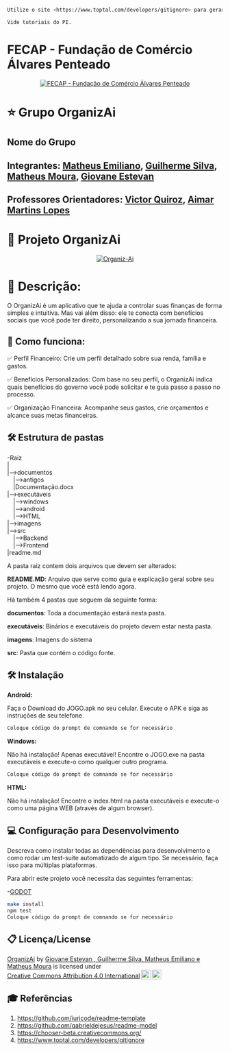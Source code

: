 ```sh
Utilize o site <https://www.toptal.com/developers/gitignore> para gerar seu arquivo gitignore e apague este campo.

Vide tutoriais do PI.
```

# FECAP - Fundação de Comércio Álvares Penteado

<p align="center">
<a href= "https://www.fecap.br/"><img src="https://encrypted-tbn0.gstatic.com/images?q=tbn:ANd9GcRhZPrRa89Kma0ZZogxm0pi-tCn_TLKeHGVxywp-LXAFGR3B1DPouAJYHgKZGV0XTEf4AE&usqp=CAU" alt="FECAP - Fundação de Comércio Álvares Penteado" border="0"></a>
</p>

# ⭐ Grupo OrganizAi

## Nome do Grupo

## Integrantes: <a href="https://www.linkedin.com/in/matheus-emiliano/">Matheus Emiliano</a>, <a href="https://www.linkedin.com/in/guilherme-carvalho-da-silva-7996b0197/">Guilherme Silva</a>, <a href="https://www.linkedin.com/in/mmoura97/">Matheus Moura</a>, <a href="https://www.linkedin.com/in/giovane-estevan/">Giovane Estevan</a>

## Professores Orientadores: <a href="https://www.linkedin.com/in/victorbarq/">Victor Quiroz</a>, <a href="https://www.linkedin.com/in/aimarlopes/">Aimar Martins Lopes</a>

# 📱 Projeto OrganizAi

<p align="center">
<a href="https://imgbb.com/"><img src="https://i.ibb.co/4YJYWj1/Organiz-Ai.png" alt="Organiz-Ai" border="0" /></a>
</p>

# 📜 Descrição:

O OrganizAi é um aplicativo que te ajuda a controlar suas finanças de forma simples e intuitiva. Mas vai além disso: ele te conecta com benefícios sociais que você pode ter direito, personalizando a sua jornada financeira.

## 💸 Como funciona:

<p>✅ Perfil Financeiro: Crie um perfil detalhado sobre sua renda, família e gastos.</p>
<p>✅ Benefícios Personalizados: Com base no seu perfil, o OrganizAi indica quais benefícios do governo você pode solicitar e te guia passo a passo no processo.</p>
<p>✅ Organização Financeira: Acompanhe seus gastos, crie orçamentos e alcance suas metas financeiras.</p>


## 🛠 Estrutura de pastas

-Raiz<br>
|<br>
|-->documentos<br>
  &emsp;|-->antigos<br>
  &emsp;|Documentação.docx<br>
|-->executáveis<br>
  &emsp;|-->windows<br>
  &emsp;|-->android<br>
  &emsp;|-->HTML<br>
|-->imagens<br>
|-->src<br>
  &emsp;|-->Backend<br>
  &emsp;|-->Frontend<br>
|readme.md<br>

A pasta raiz contem dois arquivos que devem ser alterados:

<b>README.MD</b>: Arquivo que serve como guia e explicação geral sobre seu projeto. O mesmo que você está lendo agora.

Há também 4 pastas que seguem da seguinte forma:

<b>documentos</b>: Toda a documentação estará nesta pasta.

<b>executáveis</b>: Binários e executáveis do projeto devem estar nesta pasta.

<b>imagens</b>: Imagens do sistema

<b>src</b>: Pasta que contém o código fonte.

## 🛠 Instalação

<b>Android:</b>

Faça o Download do JOGO.apk no seu celular.
Execute o APK e siga as instruções de seu telefone.

```sh
Coloque código do prompt de comnando se for necessário
```

<b>Windows:</b>

Não há instalação! Apenas executável!
Encontre o JOGO.exe na pasta executáveis e execute-o como qualquer outro programa.

```sh
Coloque código do prompt de comnando se for necessário
```

<b>HTML:</b>

Não há instalação!
Encontre o index.html na pasta executáveis e execute-o como uma página WEB (através de algum browser).

## 💻 Configuração para Desenvolvimento

Descreva como instalar todas as dependências para desenvolvimento e como rodar um test-suite automatizado de algum tipo. Se necessário, faça isso para múltiplas plataformas.

Para abrir este projeto você necessita das seguintes ferramentas:

-<a href="https://godotengine.org/download">GODOT</a>

```sh
make install
npm test
Coloque código do prompt de comnando se for necessário
```

## 📋 Licença/License

<p xmlns:cc="http://creativecommons.org/ns#" xmlns:dct="http://purl.org/dc/terms/"><a property="dct:title" rel="cc:attributionURL" href="https://github.com/2024-2-NADS3/Projeto3/tree/main">OrganizAi</a> by <a rel="cc:attributionURL dct:creator" property="cc:attributionName" href="https://github.com/2024-2-NADS3/Projeto3/tree/main">Giovane Estevan , Guilherme Silva, Matheus Emiliano e Matheus Moura</a> is licensed under <a href="https://creativecommons.org/licenses/by/4.0/?ref=chooser-v1" target="_blank" rel="license noopener noreferrer" style="display:inline-block;">Creative Commons Attribution 4.0 International<img style="height:22px!important;margin-left:3px;vertical-align:text-bottom;" src="https://mirrors.creativecommons.org/presskit/icons/cc.svg?ref=chooser-v1" alt=""><img style="height:22px!important;margin-left:3px;vertical-align:text-bottom;" src="https://mirrors.creativecommons.org/presskit/icons/by.svg?ref=chooser-v1" alt=""></a></p>

## 🎓 Referências

1. <https://github.com/iuricode/readme-template>
2. <https://github.com/gabrieldejesus/readme-model>
3. <https://chooser-beta.creativecommons.org/>
4. <https://www.toptal.com/developers/gitignore>
